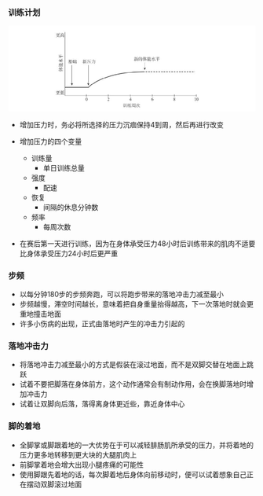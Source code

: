 ### 训练计划

![](assets/跑步/身体对新压力的反应.jpg)

- 增加压力时，务必将所选择的压力沉痼保持4到周，然后再进行改变
- 增加压力的四个变量
  - 训练量
    - 单日训练总量
  - 强度
    - 配速
  - 恢复
    - 间隔的休息分钟数
  - 频率
    - 每周次数

- 在赛后第一天进行训练，因为在身体承受压力48小时后训练带来的肌肉不适要比身体承受压力24小时后更严重

### 步频

- 以每分钟180步的步频奔跑，可以将跑步带来的落地冲击力减至最小
- 步频越慢，滞空时间越长，意味着把自身重量抬得越高，下一次落地时就会更重地撞击地面
- 许多小伤病的出现，正式由落地时产生的冲击力引起的

### 落地冲击力

- 将落地冲击力减至最小的方式是假装在滚过地面，而不是双脚交替在地面上跳跃
- 试着不要把脚落在身体前方，这个动作通常会有制动作用，会在换脚落地时增加冲击力
- 试着让双脚向后落，落得离身体更近些，靠近身体中心

### 脚的着地

- 全脚掌或脚跟着地的一大优势在于可以减轻腓肠肌所承受的压力，并将着地的压力更多地转移到更大块的大腿肌肉上
- 前脚掌着地会增大出现小腿疼痛的可能性
- 使用脚跟先着地的话，每次脚着地后身体向前移动时，便可以试着想象自己正在摆动双脚滚过地面

